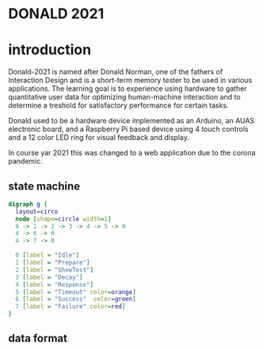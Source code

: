 # DONALD 2021

# introduction

Donald-2021 is named after Donald Norman, one of the fathers of Interaction Design and is a short-term memory tester to be used in various applications.
The learning goal is to experience using hardware to gather quantitative user data for optimizing human-machine interaction and to determine a treshold for satisfactory performance for certain tasks.

Donald used to be a hardware device implemented as an Arduino, an AUAS electronic board, and a Raspberry Pi based device using 4 touch controls and a 12 color LED ring for visual feedback and display.

In course yar 2021 this was changed to a web application due to the corona pandemic.

## state machine

```dot
digraph g {
  layout=circo
  node [shape=circle width=1]
  0 -> 1 -> 2 -> 3 -> 4 -> 5 -> 0
  4 -> 6 -> 0
  4 -> 7 -> 0

  0 [label = "Idle"]
  1 [label = "Prepare"]
  2 [label = "ShowTest"]
  3 [label = "Decay"]
  4 [label = "Response"]
  5 [label = "Timeout" color=orange]
  6 [label = "Success"  color=green]
  7 [label = "Failure" color=red]    
}
```

## data format
